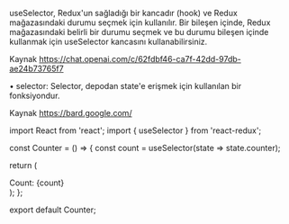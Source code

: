 useSelector, Redux'un sağladığı bir kancadır (hook) ve Redux mağazasındaki durumu seçmek için kullanılır. Bir bileşen içinde, Redux mağazasındaki belirli bir durumu seçmek ve bu durumu bileşen içinde kullanmak için useSelector kancasını kullanabilirsiniz.

Kaynak <https://chat.openai.com/c/62fdbf46-ca7f-42dd-97db-ae24b73765f7> 

• selector: Selector, depodan state'e erişmek için kullanılan bir fonksiyondur.

Kaynak <https://bard.google.com/> 

import React from 'react';
import { useSelector } from 'react-redux';

const Counter = () => {
  const count = useSelector(state => state.counter);
  
  return (
    <div>
      Count: {count}
    </div>
  );
};

export default Counter;

